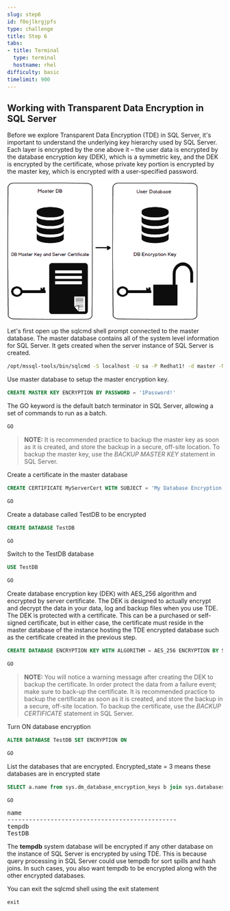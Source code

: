 ```yaml
---
slug: step6
id: f0ojlkrgjpfs
type: challenge
title: Step 6
tabs:
- title: Terminal
  type: terminal
  hostname: rhel
difficulty: basic
timelimit: 900
---
```

## Working with Transparent Data Encryption in SQL Server

Before we explore Transparent Data Encryption (TDE) in SQL Server, it's important to understand the
underlying key hierarchy used by SQL Server. Each layer is encrypted by the one above it – the user data is encrypted by the database encryption key (DEK), which is a symmetric key, and the DEK is encrypted by the certificate, whose private key portion is encrypted by the master key, which is encrypted with a user-specified password.

![](../assets/Image-TDE.png)

Let's first open up the sqlcmd shell prompt connected to the master database. The master database contains all of the system level information for SQL Server. It gets created when the server instance of SQL Server is created.

```bash
/opt/mssql-tools/bin/sqlcmd -S localhost -U sa -P Redhat1! -d master -N -C
```

Use master database to setup the master encryption key.

```sql
CREATE MASTER KEY ENCRYPTION BY PASSWORD = '1Password!'
```

The GO keyword is the default batch terminator in SQL Server, allowing a set of commands to run as a batch.

```sql
GO
```

> **NOTE:** It is recommended practice to backup the master key as soon as it is created, and store the backup in a secure, off-site location. To backup the master key, use the *BACKUP MASTER KEY* statement in SQL Server.

Create a certificate in the master database

```sql
CREATE CERTIFICATE MyServerCert WITH SUBJECT = 'My Database Encryption Key Certificate'
```

```sql
GO
```

Create a database called TestDB to be encrypted

```sql
CREATE DATABASE TestDB
```

```sql
GO
```

Switch to the TestDB database

```sql
USE TestDB
```

```sql
GO
```

Create database encryption key (DEK) with AES_256 algorithm and encrypted by server certificate. The DEK is designed to actually encrypt and decrypt the data in your data, log and backup files when you use TDE. The DEK is protected with a certificate. This can be a purchased or self-signed certificate, but in either case, the certificate must reside in the master database of the instance hosting the TDE encrypted database such as the certificate created in the previous step.

```sql
CREATE DATABASE ENCRYPTION KEY WITH ALGORITHM = AES_256 ENCRYPTION BY SERVER CERTIFICATE MyServerCert
```

```sql
GO
```

> **NOTE:** You will notice a warning message after creating the DEK to backup the certificate. In order protect the data from a failure event; make sure to back-up the certificate. It is recommended practice to backup the certificate as soon as it is created, and store the backup in a secure, off-site location. To backup the certificate, use the *BACKUP CERTIFICATE* statement in SQL Server.

Turn ON database encryption

```sql
ALTER DATABASE TestDB SET ENCRYPTION ON
```

```sql
GO
```

List the databases that are encrypted. Encrypted_state = 3 means these databases are in encrypted state

```sql
SELECT a.name from sys.dm_database_encryption_keys b join sys.databases a on a.database_id = b.database_id WHERE encryption_state = 3
```

```sql
GO
```

<pre class="file">
name
-----------------------------------------------
tempdb
TestDB
</pre>

The **tempdb** system database will be encrypted if any other database on the instance of SQL Server is encrypted by using TDE. This is because query processing in SQL Server could use tempdb  for sort spills and hash joins. In such cases, you also want tempdb to be encrypted along with the other encrypted databases.

You can exit the sqlcmd shell using the exit statement

```sql
exit
```
